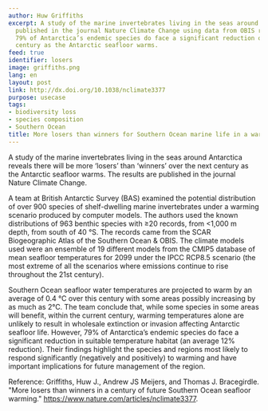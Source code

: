 ```yaml
---
author: Huw Griffiths
excerpt: A study of the marine invertebrates living in the seas around Antarctica
  published in the journal Nature Climate Change using data from OBIS revealed that
  79% of Antarctica’s endemic species do face a significant reduction over the next
  century as the Antarctic seafloor warms.
feed: true
identifier: losers
image: griffiths.png
lang: en
layout: post
link: http://dx.doi.org/10.1038/nclimate3377
purpose: usecase
tags:
- biodiversity loss
- species composition
- Southern Ocean
title: More losers than winners for Southern Ocean marine life in a warmer future.
---
```


<p>A study of the marine invertebrates living in the seas around Antarctica reveals there will be more ‘losers’ than ‘winners’ over the next century as the Antarctic seafloor warms. The results are published in the journal Nature Climate Change.</p>
  
 <p>A team at British Antarctic Survey (BAS) examined the potential distribution of over 900 species of shelf-dwelling marine invertebrates under a warming scenario produced by computer models. The authors used the known distributions of 963 benthic species with ≥20 records, from <1,000 m depth, from south of 40 °S. The records came from the SCAR Biogeographic Atlas of the Southern Ocean & OBIS. The climate models used were an ensemble of 19 different models from the CMIP5 database of mean seafloor temperatures for 2099 under the IPCC RCP8.5 scenario (the most extreme of all the scenarios where emissions continue to rise throughout the 21st century).</p>
 
 <p>Southern Ocean seafloor water temperatures are projected to warm by an average of 0.4 °C over this century with some areas possibly increasing by as much as 2°C. The team conclude that, while some species in some areas will benefit, within the current century, warming temperatures alone are unlikely to result in wholesale extinction or invasion affecting Antarctic seafloor life. However, 79% of Antarctica’s endemic species do face a significant reduction in suitable temperature habitat (an average 12% reduction). Their findings highlight the species and regions most likely to respond significantly (negatively and positively) to warming and have important implications for future management of the region.</p>

<p>Reference: Griffiths, Huw J., Andrew JS Meijers, and Thomas J. Bracegirdle. "More losers than winners in a century of future Southern Ocean seafloor warming." <a href="https://www.nature.com/articles/nclimate3377" target="_blank">https://www.nature.com/articles/nclimate3377</a>.</p>